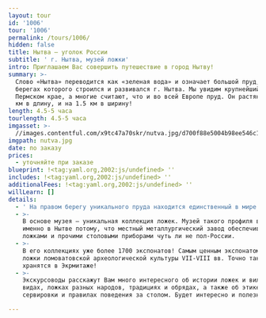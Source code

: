 ```yaml
---
layout: tour
id: '1006'
tour: '1006'
permalink: /tours/1006/
hidden: false
title: Нытва – уголок России
subtitle: ' г. Нытва, музей ложки'
intro: Приглашаем Вас совершить путешествие в город Нытву!
summary: >-
  Слово «Нытва» переводится как «зеленая вода» и означает большой пруд, на
  берегах которого строился и развивался г. Нытва. Мы увидим крупнейший в
  Пермском крае, а многие считают, что и во всей Европе пруд. Он растянулся на 7
  км в длину, и на 1.5 км в ширину!
length: 4.5-5 часа
tourlength: 4.5-5 часа
imgasset: >-
  //images.contentful.com/x9tc47a70skr/nutva.jpg/d700f88e5004b98ee546c119251a3eb0/nutva.jpg
imgpath: nutva.jpg
date: по заказу
prices:
  - уточняйте при заказе
blueprint: !<tag:yaml.org,2002:js/undefined> ''
includes: !<tag:yaml.org,2002:js/undefined> ''
additionalFees: !<tag:yaml.org,2002:js/undefined> ''
willLearn: []
details:
  - ' На правом берегу уникального пруда находится единственный в мире музей ложки.'
  - >-
    В основе музея – уникальная коллекция ложек. Музей такого профиля возник
    именно в Нытве потому, что местный металлургический завод обеспечивал
    ложками и прочими столовыми приборами чуть ли не пол-России.
  - >-
    В его коллекциях уже более 1700 экспонатов! Самым ценным экспонатом являются
    ложки ломоватовской археологической культуры VII-VIII вв. Точно такие же
    хранятся в Экрмитаже!
  - >-
    Экскурсоводы расскажут Вам много интересного об истории ложек и вилок, их
    видах, ложках разных народов, традициях и обрядах, а также об этикете
    сервировки и правилах поведения за столом. Будет интересно и полезно! 

---
```

